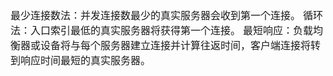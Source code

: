 <font face="Simsun" size=3>

最少连接数法：并发连接数最少的真实服务器会收到第一个连接。
循环法：入口索引最低的真实服务器将获得第一个连接。
最短响应：负载均衡器或设备将与每个服务器建立连接并计算往返时间，客户端连接将转到响应时间最短的真实服务器。

</font>